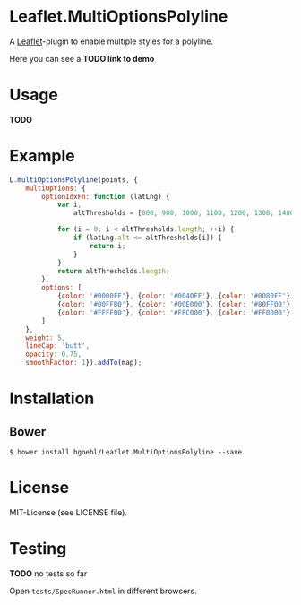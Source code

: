 # Leaflet.MultiOptionsPolyline

A [Leaflet](http://leafletjs.com/)-plugin to enable multiple styles for a polyline.

Here you can see a **TODO link to demo**

# Usage

**TODO**

# Example

```js
L.multiOptionsPolyline(points, {
    multiOptions: {
        optionIdxFn: function (latLng) {
            var i,
                altThresholds = [800, 900, 1000, 1100, 1200, 1300, 1400, 1500];

            for (i = 0; i < altThresholds.length; ++i) {
                if (latLng.alt <= altThresholds[i]) {
                    return i;
                }
            }
            return altThresholds.length;
        },
        options: [
            {color: '#0000FF'}, {color: '#0040FF'}, {color: '#0080FF'},
            {color: '#00FFB0'}, {color: '#00E000'}, {color: '#80FF00'},
            {color: '#FFFF00'}, {color: '#FFC000'}, {color: '#FF0000'}
        ]
    },
    weight: 5,
    lineCap: 'butt',
    opacity: 0.75,
    smoothFactor: 1}).addTo(map);
```

# Installation

## Bower

    $ bower install hgoebl/Leaflet.MultiOptionsPolyline --save

# License

MIT-License (see LICENSE file).

# Testing

**TODO** no tests so far

Open `tests/SpecRunner.html` in different browsers.
